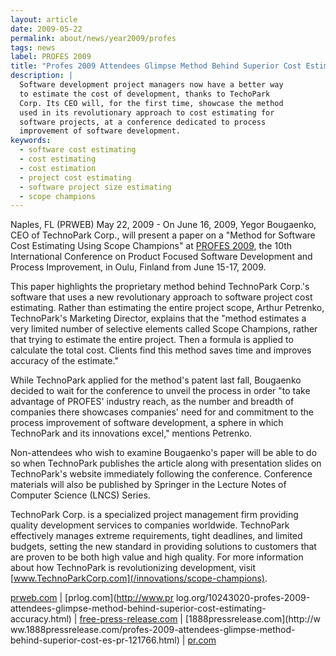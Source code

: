 ```yaml
---
layout: article
date: 2009-05-22
permalink: about/news/year2009/profes
tags: news
label: PROFES 2009
title: "Profes 2009 Attendees Glimpse Method Behind Superior Cost Estimating Accuracy"
description: |
  Software development project managers now have a better way
  to estimate the cost of development, thanks to TechoPark
  Corp. Its CEO will, for the first time, showcase the method
  used in its revolutionary approach to cost estimating for
  software projects, at a conference dedicated to process
  improvement of software development.
keywords:
  - software cost estimating
  - cost estimating
  - cost estimation
  - project cost estimating
  - software project size estimating
  - scope champions
---
```


Naples, FL (PRWEB) May 22, 2009 - On June 16, 2009, Yegor Bougaenko, CEO of TechnoPark Corp., will
present a paper on a "Method for Software Cost Estimating Using Scope Champions" at [PROFES
2009](http://www.profes2009.org), the 10th International Conference on Product Focused Software
Development and Process Improvement, in Oulu, Finland from June 15-17, 2009.

This paper highlights the proprietary method behind TechnoPark Corp.'s software that uses a new
revolutionary approach to software project cost estimating. Rather than estimating the entire
project scope, Arthur Petrenko, TechnoPark's Marketing Director, explains that the "method estimates
a very limited number of selective elements called Scope Champions, rather that trying to estimate
the entire project. Then a formula is applied to calculate the total cost. Clients find this method
saves time and improves accuracy of the estimate."

While TechnoPark applied for the method's patent last fall, Bougaenko decided to wait for the
conference to unveil the process in order "to take advantage of PROFES' industry reach, as the
number and breadth of companies there showcases companies' need for and commitment to the process
improvement of software development, a sphere in which TechnoPark and its innovations excel,"
mentions Petrenko.

Non-attendees who wish to examine Bougaenko's paper will be able to do so when TechnoPark publishes
the article along with presentation slides on TechnoPark's website immediately following the
conference. Conference materials will also be published by Springer in the Lecture Notes of Computer
Science (LNCS) Series.

TechnoPark Corp. is a specialized project management firm providing quality development services to
companies worldwide. TechnoPark effectively manages extreme requirements, tight deadlines, and
limited budgets, setting the new standard in providing solutions to customers that are proven to be
both high value and high quality. For more information about how TechnoPark is revolutionizing
development, visit [www.TechnoParkCorp.com](/innovations/scope-champions).

[prweb.com](http://www.prweb.com/releases/2009/05/prweb2448764.htm) | [prlog.com](http://www.pr
log.org/10243020-profes-2009-attendees-glimpse-method-behind-superior-cost-estimating-accuracy.html)
| [free-press-release.com](http://www.free-press-release.com/news/200905/1243236227.html) | [1888pressrelease.com](http://w
ww.1888pressrelease.com/profes-2009-attendees-glimpse-method-behind-superior-cost-es-pr-121766.html)
| [pr.com](http://www.pr.com/press-release/154407)
